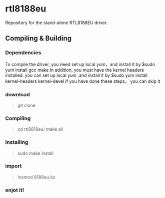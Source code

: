 rtl8188eu
=========

Repository for the stand-alone RTL8188EU driver.

Compiling & Building
---------
### Dependencies
To compile the driver, you need set up local yum，and install it by $sudo yum install gcc make 
In addition,
you must have the kernel headers installed. you can set up local yum ,and install it by $sudo yum install kernel-headers kernel-devel
If you have done these steps， you can skip it
### download

> git clone 
### Compiling

> cd rtl8818eu/
> make all

### Installing

> sudo make install

### import

> insmod 8188eu.ko



### enjot it!
